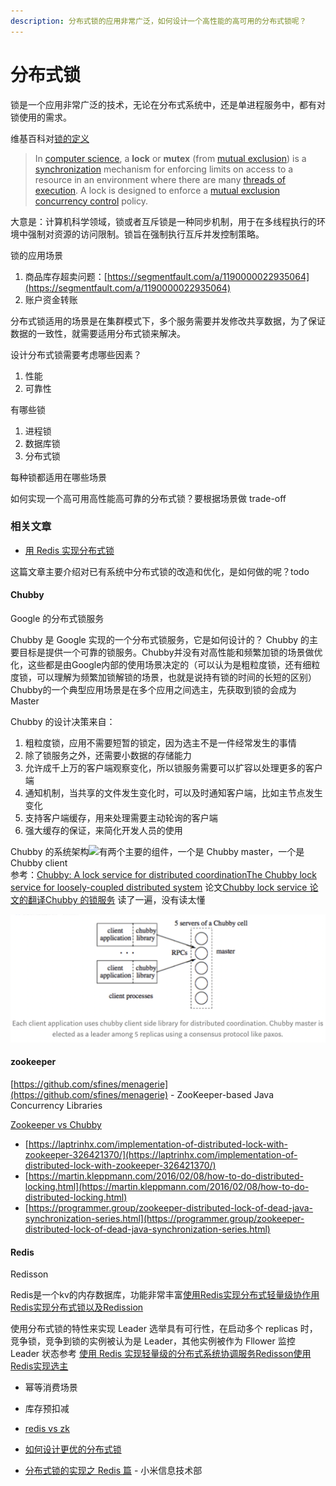 ```yaml
---
description: 分布式锁的应用非常广泛，如何设计一个高性能的高可用的分布式锁呢？
---
```


# 分布式锁

锁是一个应用非常广泛的技术，无论在分布式系统中，还是单进程服务中，都有对锁使用的需求。

维基百科对[锁的定义](https://en.wikipedia.org/wiki/Lock_%28computer_science%29)

> In [computer science](https://en.wikipedia.org/wiki/Computer_science), a **lock** or **mutex** \(from [mutual exclusion](https://en.wikipedia.org/wiki/Mutual_exclusion)\) is a [synchronization](https://en.wikipedia.org/wiki/Synchronization_%28computer_science%29) mechanism for enforcing limits on access to a resource in an environment where there are many [threads of execution](https://en.wikipedia.org/wiki/Thread_%28computer_science%29). A lock is designed to enforce a [mutual exclusion](https://en.wikipedia.org/wiki/Mutual_exclusion) [concurrency control](https://en.wikipedia.org/wiki/Concurrency_control) policy.

大意是：计算机科学领域，锁或者互斥锁是一种同步机制，用于在多线程执行的环境中强制对资源的访问限制。锁旨在强制执行互斥并发控制策略。

锁的应用场景

1. 商品库存超卖问题：[https://segmentfault.com/a/1190000022935064](https://segmentfault.com/a/1190000022935064)
2. 账户资金转账

分布式锁适用的场景是在集群模式下，多个服务需要并发修改共享数据，为了保证数据的一致性，就需要适用分布式锁来解决。

设计分布式锁需要考虑哪些因素？

1. 性能
2. 可靠性

有哪些锁

1. 进程锁
2. 数据库锁
3. 分布式锁

每种锁都适用在哪些场景

如何实现一个高可用高性能高可靠的分布式锁？要根据场景做 trade-off



### 相关文章

* [用 Redis 实现分布式锁](https://carlosbecker.com/posts/distributed-locks-redis/)

这篇文章主要介绍对已有系统中分布式锁的改造和优化，是如何做的呢？todo

#### Chubby

Google 的分布式锁服务

Chubby 是 Google 实现的一个分布式锁服务，它是如何设计的？ Chubby 的主要目标是提供一个可靠的锁服务。Chubby并没有对高性能和频繁加锁的场景做优化，这些都是由Google内部的使用场景决定的（可以认为是粗粒度锁，还有细粒度锁，可以理解为频繁加锁解锁的场景，也就是说持有锁的时间的长短的区别） Chubby的一个典型应用场景是在多个应用之间选主，先获取到锁的会成为 Master

Chubby 的设计决策来自：

1. 粗粒度锁，应用不需要短暂的锁定，因为选主不是一件经常发生的事情
2. 除了锁服务之外，还需要小数据的存储能力
3. 允许成千上万的客户端观察变化，所以锁服务需要可以扩容以处理更多的客户端
4. 通知机制，当共享的文件发生变化时，可以及时通知客户端，比如主节点发生变化
5. 支持客户端缓存，用来处理需要主动轮询的客户端
6. 强大缓存的保证，来简化开发人员的使用

Chubby 的系统架构![](//note.youdao.com/src/3D75B2BF17AD4DF38B5AC39417910555)有两个主要的组件，一个是 Chubby master，一个是 Chubby client  
参考：[Chubby: A lock service for distributed coordination](https://medium.com/coinmonks/chubby-a-centralized-lock-service-for-distributed-applications-390571273052)[The Chubby lock service for loosely-coupled distributed system](https://static.googleusercontent.com/media/research.google.com/en//archive/chubby-osdi06.pdf) 论文[Chubby lock service 论文的翻译](https://blog.csdn.net/qq_38289815/article/details/103488701)[Chubby 的锁服务](http://catkang.github.io/2017/09/29/chubby.html) 读了一遍，没有读太懂

![](../../.gitbook/assets/image%20%28126%29.png)

#### zookeeper

[https://github.com/sfines/menagerie](https://github.com/sfines/menagerie) - ZooKeeper-based Java Concurrency Libraries

[Zookeeper vs Chubby](https://catkang.github.io/2017/10/10/zookeeper-vs-chubby.html)

* [https://laptrinhx.com/implementation-of-distributed-lock-with-zookeeper-326421370/](https://laptrinhx.com/implementation-of-distributed-lock-with-zookeeper-326421370/)
* [https://martin.kleppmann.com/2016/02/08/how-to-do-distributed-locking.html](https://martin.kleppmann.com/2016/02/08/how-to-do-distributed-locking.html)
* [https://programmer.group/zookeeper-distributed-lock-of-dead-java-synchronization-series.html](https://programmer.group/zookeeper-distributed-lock-of-dead-java-synchronization-series.html)

#### Redis

Redisson

Redis是一个kv的内存数据库，功能非常丰富[使用Redis实现分布式轻量级协作](https://www.ibm.com/developerworks/cn/opensource/os-cn-redis-coordinate/index.html)[用Redis实现分布式锁以及Redission](https://my.oschina.net/wangnian/blog/668830)

使用分布式锁的特性来实现 Leader 选举具有可行性，在启动多个 replicas 时，竞争锁，竞争到锁的实例被认为是 Leader，其他实例被作为 Fllower 监控 Leader 状态参考 [使用 Redis 实现轻量级的分布式系统协调服务](https://www.ibm.com/developerworks/cn/opensource/os-cn-redis-coordinate/index.html)[Redisson](https://github.com/redisson/redisson)[使用Redis实现选主](https://www.jianshu.com/p/e527f6b14605)  


* 幂等消费场景
* 库存预扣减



* [redis vs zk](https://github.com/doocs/advanced-java/blob/main/docs/distributed-system/distributed-lock-redis-vs-zookeeper.md)
* [如何设计更优的分布式锁](https://time.geekbang.org/column/article/125983)
* [分布式锁的实现之 Redis 篇](https://xiaomi-info.github.io/2019/12/17/redis-distributed-lock/) - 小米信息技术部



